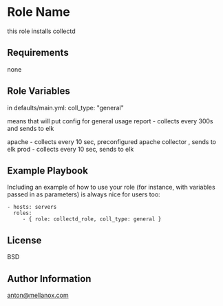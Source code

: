 Role Name
=========

this role installs collectd 

Requirements
------------

none

Role Variables
--------------
in defaults/main.yml:
coll_type: "general"

means that will put config for general usage report - collects every 300s and
sends to elk

apache - collects every 10 sec, preconfigured apache collector , sends to elk
prod - collects every 10 sec, sends to elk

Example Playbook
----------------

Including an example of how to use your role (for instance, with variables passed in as parameters) is always nice for users too:

    - hosts: servers
      roles:
         - { role: collectd_role, coll_type: general }

License
-------

BSD

Author Information
------------------
anton@mellanox.com

